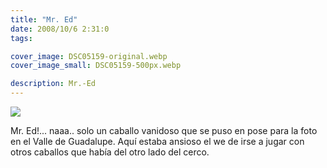 ```yaml
---
title: "Mr. Ed"
date: 2008/10/6 2:31:0
tags: 

cover_image: DSC05159-original.webp
cover_image_small: DSC05159-500px.webp

description: Mr.-Ed
---
```



[![](DSC05159-800px.webp)](DSC05159-original.webp)  

Mr. Ed!... naaa.. solo un caballo vanidoso que se puso en pose para la foto en el Valle de Guadalupe. Aquí estaba ansioso el we de irse a jugar con otros caballos que había del otro lado del cerco.

